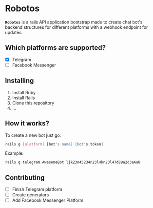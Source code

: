 # Robotos
**`Robotos`** is a rails API application bootstrap made to create chat bot's backend structures for different platforms with a webhook endpoint for updates.

## Which platforms are supported?
- [x] Telegram
- [ ] Facebook Messenger

## Installing
1. Install Ruby
2. Install Rails
3. Clone this repository
4. ...

## How it works?
To create a new bot just go:
```bash
rails g [platform] [bot's name] [bot's token]
```

Example:
```bash
rails g telegram AwesomeBot ljk23n45234n23l4kn23l47d89a2d3aAuU
```
## Contributing
- [ ] Finish Telegram platform
- [ ] Create generators
- [ ] Add Facebook Messenger Platform
